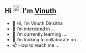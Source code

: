 ## Hi <img src="https://raw.githubusercontent.com/MartinHeinz/MartinHeinz/master/wave.gif" width="25px"> I'm [Vinuth](https://github.com/VinuthDinsitha)

- 👋 Hi, I’m Vinuth Dinsitha
- 👀 I’m interested in ...
- 🌱 I’m currently learning ...
- 💞️ I’m looking to collaborate on ...
- 📫 How to reach me ...

<!---
Vinuthdinsitha/Vinuthdinsitha is a ✨ special ✨ repository because its `README.md` (this file) appears on your GitHub profile.
You can click the Preview link to take a look at your changes.
--->
